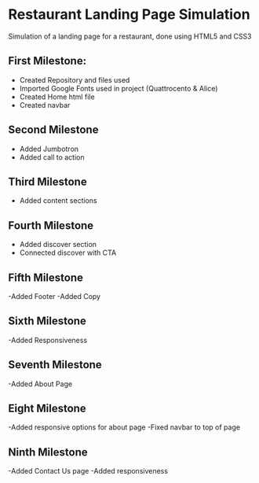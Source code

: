 # Restaurant Landing Page Simulation

Simulation of a landing page for a restaurant, done using HTML5 and CSS3

## First Milestone:

 - Created Repository and files used
 - Imported Google Fonts used in project (Quattrocento & Alice)
 - Created Home html file
 - Created navbar 

## Second Milestone

 - Added Jumbotron
 - Added call to action

## Third Milestone

 - Added content sections

## Fourth Milestone

 - Added discover section 
 - Connected discover with CTA

## Fifth Milestone
 
 -Added Footer
 -Added Copy

## Sixth Milestone

-Added Responsiveness

## Seventh Milestone

-Added About Page

## Eight Milestone

-Added responsive options for about page
-Fixed navbar to top of page

## Ninth Milestone

-Added Contact Us page
-Added responsiveness